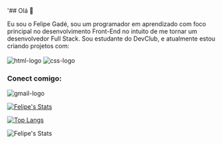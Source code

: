 '## Olá 👋

Eu sou o Felipe Gadé, sou um programador em aprendizado com foco principal no desenvolvimento Front-End no intuito de me tornar um desenvolvedor Full Stack.
Sou estudante do DevClub, e atualmente estou criando projetos com:
<br>
<br>
<img src="https://img.shields.io/badge/HTML5-E34F26?style=for-the-badge&logo=html5&logoColor=white" alt="html-logo"/> 
<img src="https://img.shields.io/badge/CSS3-1572B6?style=for-the-badge&logo=css3&logoColor=white" alt="css-logo"/> 
<br>
### Conect comigo:

<img src="https://img.shields.io/badge/Gmail-D14836?style=for-the-badge&logo=gmail&logoColor=white" alt="gmail-logo"/> 

[![Felipe's Stats](https://github-readme-stats.vercel.app/api?username=felipe-gade)](https://github.com/felipe-gade/github-readme-stats)

[![Top Langs](https://github-readme-stats.vercel.app/api/top-langs/?username=felipe-gade)](https://github.com/anuraghazra/github-readme-stats)

![Felipe's Stats](https://github-readme-stats.vercel.app/api?username=felipe-gade&show_icons=true&theme=transparent)

